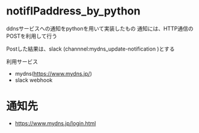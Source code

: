 # notifIPaddress_by_python
ddnsサービスへの通知をpythonを用いて実装したもの
通知には、HTTP通信のPOSTを利用して行う

Postした結果は、slack (channnel:mydns_update-notification )とする


利用サービス
- mydns(https://www.mydns.jp/)
- slack webhook

# 通知先
- https://www.mydns.jp/login.html


